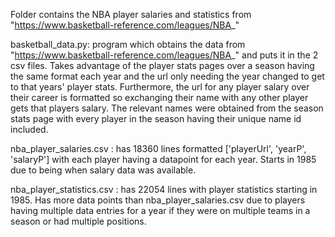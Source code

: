 Folder contains the NBA player salaries and statistics from "https://www.basketball-reference.com/leagues/NBA_"

basketball_data.py:
  program which obtains the data from "https://www.basketball-reference.com/leagues/NBA_" and puts it in the 2 csv files.  Takes advantage of the player stats pages over a season having the same format each year and the url only needing the year changed to get to that years' player stats.  Furthermore, the url for any player salary over their career is formatted so exchanging their name with any other player gets that players salary.  The relevant names were obtained from the season stats page with every player in the season having their unique name id included.

nba_player_salaries.csv :
  has 18360 lines formatted ['playerUrl', 'yearP', 'salaryP'] with each player having a datapoint for each year. 
 Starts in 1985 due to being when salary data was available.

nba_player_statistics.csv :
  has 22054 lines with player statistics starting in 1985.  Has more data points than nba_player_salaries.csv due to players having multiple data entries for a year if they were on multiple teams in a season or had multiple positions.
